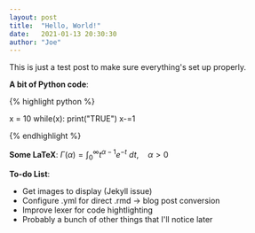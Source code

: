 ```yaml
---
layout: post
title:  "Hello, World!"
date:   2021-01-13 20:30:30
author: "Joe"
---
```


This is just a test post to make sure everything's set up properly.

**A bit of Python code**:

{% highlight python %}

x = 10
while(x):
    print("TRUE")
    x-=1

{% endhighlight %}

**Some LaTeX**: 
$\Gamma(\alpha) = \int_0^\infty t^{\alpha-1}e^{-t} \ dt, \quad \alpha > 0$

**To-do List**:

- Get images to display (Jekyll issue)
- Configure .yml for direct .rmd -> blog post conversion
- Improve lexer for code hightlighting
- Probably a bunch of other things that I'll notice later
